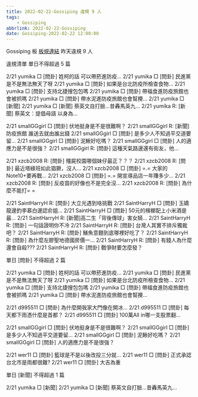 ```yaml
---
title: 2022-02-22-Gossiping 違規 9 人
tags:
    - Gossiping
abbrlink: 2022-02-22-Gossiping
date: Gossiping-2022-02-22 12:00:00
---
```

Gossiping 板 [板規連結](https://www.ptt.cc/bbs/Gossiping/M.1637425085.A.07D.html)
昨天違規 9 人
<!-- more -->

違規清單
單日不得超過 5 篇

2/21 yumika □ [問卦] 姓柯的話 可以帶菸進防疫…
2/21 yumika □ [問卦] 民進黨是不是無法無天了呀
2/21 yumika □ [問卦] 如果是台北防疫所檢查食物…
2/21 yumika □ [問卦] 支持北捷搜包包嗎
2/21 yumika □ [問卦] 帶福食進防疫旅館也會被抓嗎
2/21 yumika □ [問卦] 帶水泥進防疫旅館也會幫攪…
2/21 yumika □ [新聞]
2/21 yumika □ [新聞] 蔡英文自打臉…昔轟馬英九…
2/21 yumika R: [新聞] 蔡英文：提倡母語 以身為…

2/21 smallGGgirl □ [問卦] 伏地挺身是不是很難啊？
2/21 smallGGgirl R: [新聞] 防疫旅館 誰送去就由誰出錢
2/21 smallGGgirl □ [問卦] 是多少人不知過平交道要留…
2/21 smallGGgirl □ [問卦] 泥鰍好吃嗎？
2/21 smallGGgirl □ [問卦] 人的適應力是不是很強？
2/21 smallGGgirl R: [問卦] 這種天氣路邊還有街友，他…

2/21 xzcb2008 R: [問卦] 殭屍校園哪個妹仔最正？？？
2/21 xzcb2008 R: [問卦] 最近塔綠班如此猖獗，沒人…
2/21 xzcb2008 □ [問卦] =.= 大家的Note10+要再戰…
2/21 xzcb2008 □ [問卦] =.= 開宣導品店一年賺多少…
2/21 xzcb2008 R: [問卦] 反疫苗的好像也不是完全沒…
2/21 xzcb2008 R: [問卦] 為什麼不能打= =

2/21 SaintHarryH R: [問卦] 大立光遇到啥挑戰
2/21 SaintHarryH □ [問卦] 玉嬌龍邊釣李慕白邊認俞姐…
2/21 SaintHarryH □ [問卦] 50元的檳榔配上小米酒是最…
2/21 SaintHarryH R: [新聞]高二生「背後傳球」害女騎…
2/21 SaintHarryH R: [問卦] 一句話證明你不冷
2/21 SaintHarryH R: [問卦] 台灣人其實不排斥獨裁吧？
2/21 SaintHarryH R: [問卦] 鱔魚意麵到底哪裡好吃了？
2/21 SaintHarryH R: [問卦] 為什麼左膠聖地德國房價一…
2/21 SaintHarryH R: [問卦] 有錢人為什麼還會自殺???
2/21 SaintHarryH R: [問卦] 戰爭財要怎麼發？

單日 [問卦] 不得超過 2 篇

2/21 yumika □ [問卦] 姓柯的話 可以帶菸進防疫…
2/21 yumika □ [問卦] 民進黨是不是無法無天了呀
2/21 yumika □ [問卦] 如果是台北防疫所檢查食物…
2/21 yumika □ [問卦] 支持北捷搜包包嗎
2/21 yumika □ [問卦] 帶福食進防疫旅館也會被抓嗎
2/21 yumika □ [問卦] 帶水泥進防疫旅館也會幫攪…

2/21 d995511 □ [問卦] 為什麼開我家大門像在開冰…
2/21 d995511 □ [問卦] 每天都下雨憑什麼是首都？
2/21 d995511 □ [問卦] 100萬All in哪一支股票翻…

2/21 smallGGgirl □ [問卦] 伏地挺身是不是很難啊？
2/21 smallGGgirl □ [問卦] 是多少人不知過平交道要留…
2/21 smallGGgirl □ [問卦] 泥鰍好吃嗎？
2/21 smallGGgirl □ [問卦] 人的適應力是不是很強？

2/21 wer11 □ [問卦] 籃球是不是以後改投三分就…
2/21 wer11 □ [問卦] 正式承認台北市是雨都很難?
2/21 wer11 □ [問卦] 大吉為重

單日 [新聞] 不得超過 1 篇

2/21 yumika □ [新聞]
2/21 yumika □ [新聞] 蔡英文自打臉…昔轟馬英九…